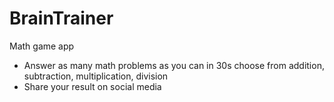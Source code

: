 # BrainTrainer
Math game app
- Answer as many math problems as you can in 30s
     choose from addition, subtraction, multiplication, division
- Share your result on social media


